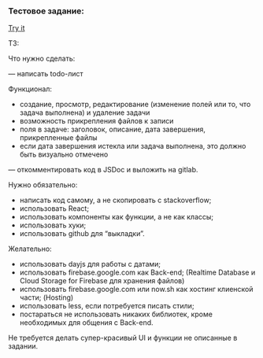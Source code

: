 ### Тестовое задание:

[Try it](https://todo-list-seven-blush.vercel.app/)

ТЗ:

Что нужно сделать:

— написать todo-лист

Функционал:
- создание, просмотр, редактирование (изменение полей или то, что задача выполнена) и удаление задачи
- возможность прикрепления файлов к записи
- поля в задаче: заголовок, описание, дата завершения, прикрепленные файлы
- если дата завершения истекла или задача выполнена, это должно быть визуально отмечено

— откомментировать код в JSDoc и выложить на gitlab.

Нужно обязательно:

- написать код самому, а не скопировать с stackoverflow;
- использовать React;
- использовать компоненты как функции, а не как классы;
- использовать хуки;
- использовать github для “выкладки”.

Желательно:

- использовать dayjs для работы с датами;
- использовать firebase.google.com как Back-end; (Realtime Database и Cloud Storage for Firebase для хранения файлов)
- использовать firebase.google.com или now.sh как хостинг клиенской части; (Hosting)
- использовать less, если потребуется писать стили;
- постараться не использовать никаких библиотек, кроме необходимых для общения с Back-end.

Не требуется делать супер-красивый UI и функции не описанные в задании.